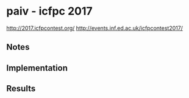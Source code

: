 paiv - icfpc 2017
=================

http://2017.icfpcontest.org/
http://events.inf.ed.ac.uk/icfpcontest2017/


Notes
-----

Implementation
--------------

Results
-------

